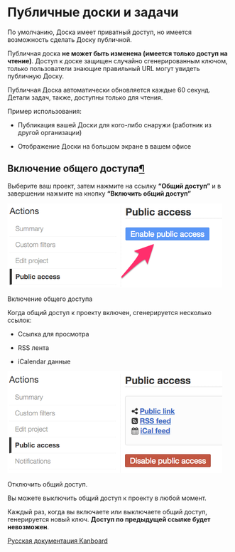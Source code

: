 Публичные доски и задачи
========================



По умолчанию, Доска имеет приватный доступ, но имеется возможность сделать Доску публичной.



Публичная доска **не может быть изменена (имеется только доступ на чтение)**. Доступ к доске защищен случайно сгенерированным ключом, только пользователи знающие правильный URL могут увидеть публичную Доску.



Публичная Доска автоматически обновляется каждые 60 секунд. Детали задач, также, доступны только для чтения.



Пример использования:



-   Публикация вашей Доски для кого-либо снаружи (работник из другой организации)



-   Отображение Доски на большом экране в вашем офисе



Включение общего доступа[¶](#enable-public-access "Ссылка на этот заголовок")
-----------------------------------------------------------------------------



Выберите ваш проект, затем нажмите на ссылку **“Общий доступ”** и в завершении нажмите на кнопку **“Включить общий доступ”**



![Enable public access](../screenshots/project-enable-sharing.png)

Включение общего доступа



Когда общий доступ к проекту включен, сгенерируется несколько ссылок:



-   Ссылка для просмотра



-   RSS лента



-   iCalendar данные



![Disable public access](../screenshots/project-disable-sharing.png)

Отключить общий доступ.



Вы можете выключить общий доступ к проекту в любой момент.



Каждый раз, когда вы включаете или выключаете общий доступ, генерируется новый ключ. **Доступ по предыдущей ссылке будет невозможен**.

 



 



[Русская документация Kanboard](http://Kanboard.ru/doc/)

